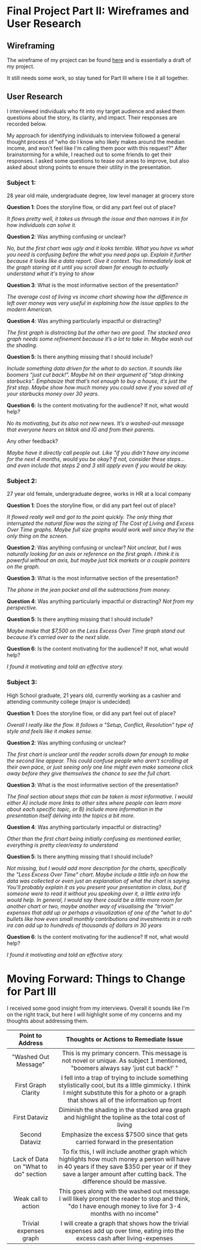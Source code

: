 # Final Project Part II: Wireframes and User Research

## Wireframing

The wireframe of my project can be found [here](https://carnegiemellon.shorthandstories.com/shifting-the-paradime/index.html) and is essentially a draft of my project.

It still needs some work, so stay tuned for Part III where I tie it all together. 

## User Research

I interviewed individuals who fit into my target audience and asked them questions about the story, its clarity, and impact. Their responses are recorded below.

My approach for identifying individuals to interview followed a general thought process of "who do I know who likely makes around the median income, and won't feel like I'm calling them poor with this request?" After brainstorming for a while, I reached out to some friends to get their responses. I asked some questions to tease out areas to improve, but also asked about strong points to ensure their utility in the presentation. 

### Subject 1:

28 year old male, undergraduate degree, low level manager at grocery store

**Question 1**: Does the storyline flow, or did any part feel out of place?

*It flows pretty well, it takes us through the issue and then narrows it in for how individuals can solve it.*

**Question 2**: Was anything confusing or unclear?

*No, but the first chart was ugly and it looks terrible. What you have vs what you need is confusing before the what you need pops up. Explain it further because it looks like a data report. Give it context. You immediately look at the graph staring at it until you scroll down far enough to actually understand what it's trying to show*

**Question 3**: What is the most informative section of the presentation?

*The average cost of living vs income chart showing how the difference in left over money was very useful in explaining how the issue applies to the modern American.*

**Question 4**: Was anything particularly impactful or distracting?

*The first graph is distracting but the other two are good. The stacked area graph needs some refinement because it’s a lot to take in. Maybe wash out the shading.*

**Question 5**: Is there anything missing that I should include?

*Include something data driven for the what to do section. It sounds like boomers “just cut back!”. Maybe hit on their argument of “stop drinking starbucks”. Emphasize that that’s not enough to buy a house, it’s just the first step. Maybe show how much money you could save if you saved all of your starbucks money over 30 years.*

**Question 6**: Is the content motivating for the audience? If not, what would help?

*No its motivating, but its also not new news. It’s a washed-out message that everyone hears on tiktok and IG and from their parents.*

Any other feedback?

*Maybe have it directly call people out. Like "if you didn't have any income for the next 4 months, would you be okay? If not, consider these steps... and even include that steps 2 and 3 still apply even if you would be okay.*

### Subject 2: 

27 year old female, undergraduate degree, works in HR at a local company

**Question 1**: Does the storyline flow, or did any part feel out of place?

*It flowed really well and got to the point quickly. The only thing that interrupted the natural flow was the sizing of The Cost of Living and Excess Over Time graphs. Maybe full size graphs would work well since they’re the only thing on the screen.*

**Question 2**: Was anything confusing or unclear?
*Not unclear, but I was naturally looking for an axis or reference on the first graph. I think it is powerful without an axis, but maybe just tick markets or a couple pointers on the graph.*

**Question 3**: What is the most informative section of the presentation?

*The phone in the jean pocket and all the subtractions from money.*

**Question 4**: Was anything particularly impactful or distracting?
*Not from my perspective.*

**Question 5**: Is there anything missing that I should include?

*Maybe make that $7,500 on the Less Excess Over Time graph stand out because it’s carried over to the next slide.*

**Question 6**: Is the content motivating for the audience? If not, what would help?

*I found it motivating and told an effective story.*

### Subject 3: 

High School graduate, 21 years old, currently working as a cashier and attending community college (major is undecided)

**Question 1**: Does the storyline flow, or did any part feel out of place?

*Overall I really like the flow. It follows a "Setup, Conflict, Resolution" type of style and feels like it makes sense.*

**Question 2**: Was anything confusing or unclear?

*The first chart is unclear until the reader scrolls down far enough to make the second line appear. This could confuse people who aren't scrolling at their own pace, or just seeing only one line might even make someone click away before they give themselves the chance to see the full chart.*

**Question 3**: What is the most informative section of the presentation?

*The final section about steps that can be taken is most informative. I would either A) include more links to other sites where people can learn more about each specific topic, or B) include more information in the presentation itself delving into the topics a bit more.*

**Question 4**: Was anything particularly impactful or distracting?

*Other than the first chart being initially confusing as mentioned earlier, everything is pretty clear/easy to understand*

**Question 5**: Is there anything missing that I should include?

*Not missing, but I would add more description for the charts, specifically the "Less Excess Over Time" chart. Maybe include a little info on how the data was collected or even just an explanation of what the chart is saying. You'll probably explain it as you present your presentation in class, but if someone were to read it without you speaking over it, a little extra info would help. In general, I would say there could be a little more room for another chart or two, maybe another way of visualising the "trivial" expenses that add up or perhaps a visualization of one of the "what to do" bullets like how even small monthly contributions and investments in a roth ira can add up to hundreds of thousands of dollars in 30 years*

**Question 6**: Is the content motivating for the audience? If not, what would help?

*I found it motivating and told an effective story.*

# Moving Forward: Things to Change for Part III

I received some good insight from my interviews. Overall it sounds like I'm on the right track, but here I will highlight some of my concerns and my thoughts about addressing them. 

|           Point to Address           |                                                                                           Thoughts or Actions to Remediate Issue                                                                                           |
|:------------------------------------:|:--------------------------------------------------------------------------------------------------------------------------------------------------------------------------------------------------------------------------:|
| "Washed Out Message"                 | This is my primary concern. This message is not novel or unique. As subject 1 mentioned, "boomers always say 'just cut back!' "                                                                                            |
| First Graph Clarity                  | I fell into a trap of trying to include something stylistically cool, but its a little gimmicky. I think I might substitute this for a photo or a graph that shows all of the information up front                         |
| First Dataviz                        | Diminish the shading in the stacked area graph and highlight the topline as the total cost of living                                                                                                                       |
| Second Dataviz                       | Emphasize the excess $7500 since that gets carried forward in the presentation                                                                                                                                             |
| Lack of Data on "What to do" section | To fix this, I will include another graph which highlights how much money a person will have in 40 years if they save $350 per year or if they save a larger amount after cutting back. The difference should be massive.  |
| Weak call to action                  | This goes along with the washed out message. I will likely prompt the reader to stop and think, "do I have enough money to live for 3-4 months with no income"                                                             |
| Trivial expenses graph               | I will create a graph that shows how the trivial expenses add up over time, eating into the excess cash after living-expenses                                                                                              |
